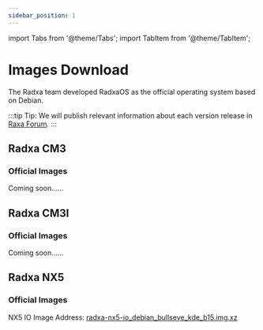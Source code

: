 ```yaml
---
sidebar_position: 1
---
```


import Tabs from '@theme/Tabs';
import TabItem from '@theme/TabItem';

# Images Download

The Radxa team developed RadxaOS as the official operating system based on Debian.

:::tip
Tip: We will publish relevant information about each version release in [Raxa Forum](https://forum.radxa.com/).
:::

<Tabs queryString="model">
<TabItem value="Radxa CM3">

## Radxa CM3

### Official Images

Coming soon......

</TabItem>
<TabItem value="Radxa CM3I">

## Radxa CM3I

### Official Images

Coming soon......

</TabItem>

<TabItem value="Radxa NX5">

## Radxa NX5

### Official Images

NX5 IO Image Address: [radxa-nx5-io_debian_bullseye_kde_b15.img.xz](https://github.com/radxa-build/radxa-nx5-io/releases/download/b15/radxa-nx5-io_debian_bullseye_kde_b15.img.xz)

</TabItem>
</Tabs>

